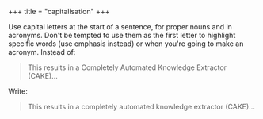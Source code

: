 +++
title = "capitalisation"
+++

Use capital letters at the start of a sentence, for proper nouns and in acronyms.  Don't be tempted to use them as the first letter to highlight specific words (use emphasis instead) or when you're going to make an acronym.  Instead of:

> This results in a Completely Automated Knowledge Extractor (CAKE)...

Write:

> This results in a completely automated knowledge extractor (CAKE)...
